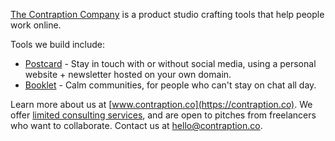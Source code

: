 [The Contraption Company](https://contraption.co) is a product studio crafting tools that help people work online.

Tools we build include:

* [Postcard](https://postcard.page) - Stay in touch with or without social media, using a personal website + newsletter hosted on your own domain. 
* [Booklet](https://www.booklet.community) - Calm communities, for people who can't stay on chat all day. 

Learn more about us at [www.contraption.co](https://contraption.co). We offer [limited consulting services](https://www.contraption.co/consulting), and are open to pitches from freelancers who want to collaborate. Contact us at [hello@contraption.co](mailto:hello@contraption.co).

